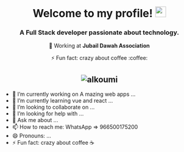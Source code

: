<h1 align="center">
  Welcome to my profile!
  <img src="https://media.giphy.com/media/hvRJCLFzcasrR4ia7z/giphy.gif" width="28">
</h1>

<h3 align="center">A Full Stack developer passionate about technology.</h3>

<p align="center"> 💼 Working at <strong>Jubail Dawah Association</strong> </p> 
<p align="center"> ⚡ Fun fact: crazy about coffee :coffee: </p>
<h2 align="center"><img src="https://komarev.com/ghpvc/?username=alkoumi&label=Profile%20views&color=0e75b6&style=flat" alt="alkoumi"/></h2>


<!--
**alkoumi/alkoumi** is a ✨ _special_ ✨ repository because its `README.md` (this file) appears on your GitHub profile.

Here are some ideas to get you started:
-->
- 🔭 I’m currently working on A mazing web apps ...
- 🌱 I’m currently learning vue and react ...
- 👯 I’m looking to collaborate on ...
- 🤔 I’m looking for help with ...
- 💬 Ask me about ...
- 📫 How to reach me: WhatsApp => 966500175200
- 😄 Pronouns: ...
- ⚡ Fun fact: crazy about coffee :coffee:

